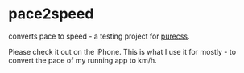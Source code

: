 # pace2speed

converts pace to speed - a testing project for [purecss](http://purecss.io/).

Please check it out on the iPhone. This is what I use it for mostly - to convert the pace of my running app to km/h.
